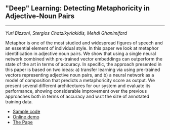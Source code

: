 ## "Deep" Learning: Detecting Metaphoricity in Adjective-Noun Pairs

-----
*Yuri Bizzoni, Stergios Chatzikyriakidis, Mehdi Ghanimifard*


Metaphor is one of the most studied and widespread figures of speech and an essential element of individual style. In this paper we look at metaphor identification in adjective noun pairs. We show that using a single neural network combined with pre-trained vector embeddings can outperform the state of the art in terms of accuracy. In specific, the approach presented in this paper is based on two ideas: a) transfer learning via using pre-trained vectors representing adjective noun pairs, and b) a neural network as a model of composition that predicts a metaphoricity score as output. We present several different architectures for our system and evaluate its performance, showing considerable improvement over the previous approaches both in terms of accuracy and w.r.t the size of annotated training data.

- [Sample code](https://github.com/GU-CLASP/anvec.github.io/blob/master/composing_adjective-noun.ipynb)
- [Online demo](https://gu-clasp.github.io/anvec-metaphor/demo.html)
- [The Pape](https://www.aclweb.org/anthology/W17-4906/)
